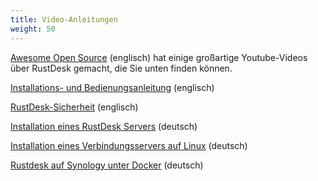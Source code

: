 ```yaml
---
title: Video-Anleitungen
weight: 50
---
```


[Awesome Open Source](https://www.youtube.com/@AwesomeOpenSource) (englisch) hat einige großartige Youtube-Videos über RustDesk gemacht, die Sie unten finden können.

[Installations- und Bedienungsanleitung](https://www.youtube.com/watch?v=9nzHm3xGz2I) (englisch)

[RustDesk-Sicherheit](https://www.youtube.com/watch?v=EeFqj23jxMk) (englisch)

[Installation eines RustDesk Servers](https://www.youtube.com/watch?v=e5U9orq5dRY) (deutsch)

[Installation eines Verbindungsservers auf Linux](https://www.youtube.com/watch?v=YzZtXR6o3GE) (deutsch)

[Rustdesk auf Synology unter Docker](https://www.youtube.com/watch?v=r8sf22_PkYk) (deutsch)
